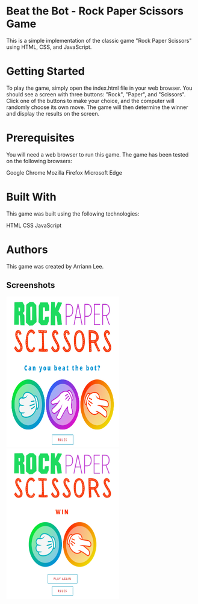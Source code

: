 # Beat the Bot - Rock Paper Scissors Game

This is a simple implementation of the classic game "Rock Paper Scissors" using HTML, CSS, and JavaScript.

# Getting Started

To play the game, simply open the index.html file in your web browser. You should see a screen with three buttons: "Rock", "Paper", and "Scissors". Click one of the buttons to make your choice, and the computer will randomly choose its own move. The game will then determine the winner and display the results on the screen.

# Prerequisites

You will need a web browser to run this game. The game has been tested on the following browsers:

Google Chrome
Mozilla Firefox
Microsoft Edge

# Built With

This game was built using the following technologies:

HTML
CSS
JavaScript

# Authors

This game was created by Arriann Lee.

## Screenshots

<img src="img/screenshot.png" alt="Screenshot Play" width="300" height="400">
<img src="img/screenshot2.png" alt="Screenshot Win" width="300" height="400">